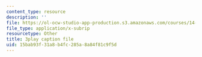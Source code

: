 ```yaml
---
content_type: resource
description: ''
file: https://ol-ocw-studio-app-production.s3.amazonaws.com/courses/14-13-psychology-and-economics-spring-2020/15bab93f31a8b4fc285a8a84f81c9f5d_j5XdY5wkVTA.srt
file_type: application/x-subrip
resourcetype: Other
title: 3play caption file
uid: 15bab93f-31a8-b4fc-285a-8a84f81c9f5d
---
```


